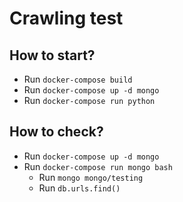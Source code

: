 # Crawling test

## How to start?

* Run `docker-compose build`
* Run `docker-compose up -d mongo`
* Run `docker-compose run python`

## How to check?

* Run `docker-compose up -d mongo`
* Run `docker-compose run mongo bash`
  * Run `mongo mongo/testing`
  * Run `db.urls.find()`
